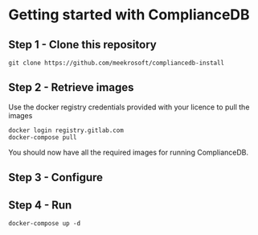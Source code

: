 # Getting started with ComplianceDB

## Step 1 - Clone this repository

    git clone https://github.com/meekrosoft/compliancedb-install

## Step 2 - Retrieve images

Use the docker registry credentials provided with your licence to pull the images

    docker login registry.gitlab.com
    docker-compose pull

You should now have all the required images for running ComplianceDB.

## Step 3 - Configure


## Step 4 - Run

    docker-compose up -d
